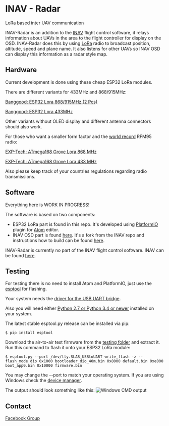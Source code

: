 # INAV - Radar
LoRa based inter UAV communication

INAV-Radar is an addition to the [INAV](https://github.com/iNavFlight/inav) flight control software, it relays information about UAVs in the area to the flight controller for display on the OSD. INAV-Radar does this by using [LoRa](https://en.wikipedia.org/wiki/LoRa) radio to broadcast position, altitude, speed and plane name. It also listens for other UAVs so INAV OSD  can display this information as a radar style map.

## Hardware
Current development is done using these cheap ESP32 LoRa modules.

There are different variants for 433MHz and 868/915MHz:

[Banggood: ESP32 Lora 868/915MHz (2 Pcs)](https://www.banggood.com/de/2Pcs-Wemos-TTGO-LORA32-868915Mhz-ESP32-LoRa-OLED-0_96-Inch-Blue-Display-p-1239769.html?rmmds=search&cur_warehouse=CN)

[Banggood: ESP32 Lora 433MHz](https://www.banggood.com/de/Wemos-TTGO-LORA-SX1278-ESP32-0_96OLED-16-Mt-Bytes-128-Mt-bit-433Mhz-For-Arduino-p-1205930.html?rmmds=search&cur_warehouse=CN)

Other variants without OLED display and different antenna connectors should also work.

For those who want a smaller form factor and the [world record](https://www.youtube.com/watch?v=adhWIo-7gr4) RFM95 radio:

[EXP-Tech: ATmega168 Grove Lora 868 MHz](https://www.exp-tech.de/module/wireless/funk/8022/seeed-studio-grove-lora-radio-868-mhz-rfm95)

[EXP-Tech: ATmega168 Grove Lora 433 MHz](https://www.exp-tech.de/module/wireless/funk/8024/seeed-studio-grove-lora-radio-433-mhz-rfm95)

Also please keep track of your countries regulations regarding radio transmissions.

## Software
Everything here is WORK IN PROGRESS!

The software is based on two components:
- ESP32 LoRa part is found in this repo.
It's developed using [PlatformIO](https://platformio.org/) plugin for [Atom](https://atom.io/) editor.
- INAV OSD part is found [here](https://github.com/mistyk/inav).
It's a fork from the INAV repo and instructions how to build can be found [here](https://github.com/iNavFlight/inav/blob/master/docs/development/Building%20in%20Docker.md).

INAV-Radar is currently no part of the INAV flight control software. INAV can be found [here](https://github.com/iNavFlight/inav).

## Testing
For testing there is no need to install Atom and PlatformIO, just use the [esptool](https://github.com/espressif/esptool) for flashing.

Your system needs the [driver for the USB UART bridge](https://www.silabs.com/products/development-tools/software/usb-to-uart-bridge-vcp-drivers).

Also you will need either [Python 2.7 or Python 3.4 or newer](https://www.python.org/downloads/) installed on your system.

The latest stable esptool.py release can be installed via pip:
```
$ pip install esptool
```

Download the air-to-air test firmware from the [testing folder](https://github.com/mistyk/inavradar-ESP32/testing/)
and extract it. Run this command to flash it onto your ESP32 LoRa module:
```
$ esptool.py --port /dev/tty.SLAB_USBtoUART write_flash -z --flash_mode dio 0x1000 bootloader_dio_40m.bin 0x8000 default.bin 0xe000 boot_app0.bin 0x10000 firmware.bin
```
You may change the --port to match your operating system. If you are using Windows check the [device manager](https://github.com/mistyk/inavradar-ESP32/raw/master/docs/devManager.PNG).

The output should look something like this:
![Windows CMD output](https://github.com/mistyk/inavradar-ESP32/raw/master/docs/cmd.PNG)

## Contact
[Facebook Group](https://www.facebook.com/groups/360607501179901/)
